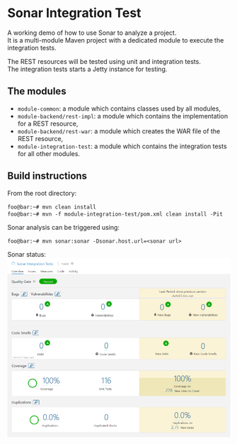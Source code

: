 # Sonar Integration Test

A working demo of how to use Sonar to analyze a project.\
It is a multi-module Maven project with a dedicated module to execute the integration tests.

The REST resources will be tested using unit and integration tests.\
The integration tests starts a Jetty instance for testing.

## The modules
 - `module-common`: a module which contains classes used by all modules,
 - `module-backend/rest-impl`: a module which contains the implementation for a REST resource,
 - `module-backend/rest-war`: a module which creates the WAR file of the REST resource,
 - `module-integration-test`: a module which contains the integration tests for all other modules.

## Build instructions
From the root directory:
```console
foo@bar:~# mvn clean install
foo@bar:~# mvn -f module-integration-test/pom.xml clean install -Pit
```

Sonar analysis can be triggered using:
```console
foo@bar:~# mvn sonar:sonar -Dsonar.host.url=<sonar url>
```

Sonar status:\
![Sonar status](sonar-status.png)
